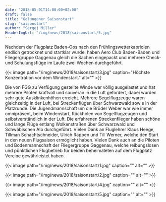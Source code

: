 ```yaml
---
date: "2018-05-01T14:00:00+02:00"
draft: false
title: "Gelungener Saisonstart"
slug: "saisonstart"
author: "Sergej Miller"
HeaderImgUrl: "/img/news/2018/saisonstart/5.jpg"
---
```


Nachdem der Flugplatz Baden-Oos nach den Frühlingswetterkapriolen endlich getrocknet und startklar wurde, haben Aero Club Baden-Baden und Fliegergruppe Gaggenau gleich die Sachen eingepackt und mehrere Check- und Schulungsflüge im Laufe zwei Wochen durchgeführt.

{{< image path="/img/news/2018/saisonstart/3.jpg" caption="Höchste Konzentration vor dem Windenstart." alt="" >}} 

<!--more-->

Die von FGG zu Verfügung gestellte Winde war völlig ausgelastet und hat mehrere Piloten kraftvoll und souverän in die Luft gefordert, dabei wurden sehr gute Ausklinkenhöhen erreicht. Mehrere Segelflugzeuge waren gleichzeitig in der Luft, bei Streckenflügen über Schwarzwald sowie in der Platzrunde. Die Jugendmannschaft um die Brüder Weber war wie immer omnipräsent, beim Windenstart, Rückholen von Segelflugzeugen und selbstverständlich in der Luft. Die erfahrenen Streckenflieger haben schöne und lange Flüge entlang  Wolkenstraßen über Schwarzwald und Schwäbischen Alb durchgeführt. Vielen Dank an Fluglehrer Klaus Heege, Tillman Schachtschneider, Ulrich Rappen und Till Werner, welche den Start in den neuen Flugsaison ermöglicht haben. Vielen Dank auch an die Piloten und Bodenmannschaft der Fliegergruppe Gaggenau, welche reibungslosen und pünktlichen Flugbetrieb für beiden beheimateten auf dem Flugplatz Vereine gewährleistet haben.
 
{{< image path="/img/news/2018/saisonstart/1.jpg" caption="" alt="" >}} 
<p></p>
{{< image path="/img/news/2018/saisonstart/2.jpg" caption="" alt="" >}}                                                          
<p></p>
{{< image path="/img/news/2018/saisonstart/4.jpg" caption="" alt="" >}}                                                          
<p></p>
{{< image path="/img/news/2018/saisonstart/5.jpg" caption="" alt="" >}}                                                          

